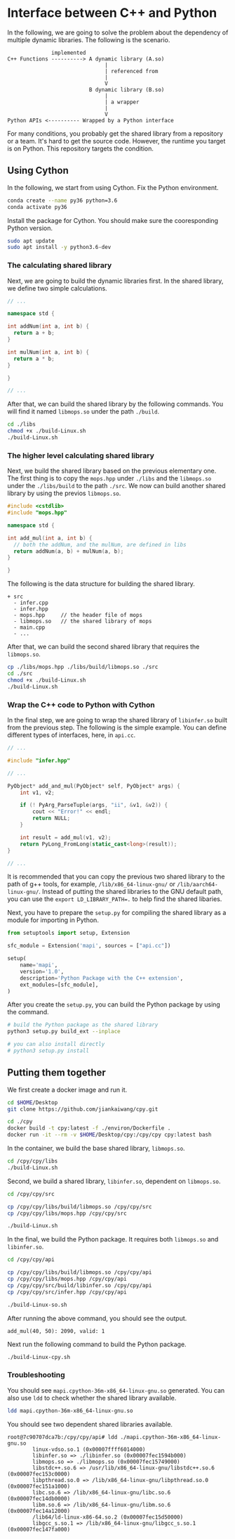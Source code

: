# Interface between C++ and Python

In the following, we are going to solve the problem about the dependency of multiple dynamic libraries. The following is the scenario.

```text
              implemented
C++ Functions ----------> A dynamic library (A.so)
                               |
                               | referenced from
                               |
                               V
                          B dynamic library (B.so)
                               |
                               | a wrapper
                               |
                               V
Python APIs <---------- Wrapped by a Python interface
```

For many conditions, you probably get the shared library from a repository or a team. It's hard to get the source code. 
However, the runtime you target is on Python. This repository targets the condition.

## Using Cython

In the following, we start from using Cython. Fix the Python environment.

```sh
conda create --name py36 python=3.6
conda activate py36
```

Install the package for Cython. You should make sure the cooresponding Python version.

```sh
sudo apt update
sudo apt install -y python3.6-dev
```

### The calculating shared library

Next, we are going to build the dynamic libraries first. In the shared library, we define two simple calculations.

```cpp
// ...

namespace std {

int addNum(int a, int b) {
  return a + b;
}

int mulNum(int a, int b) {
  return a * b;
}

}

// ...
```

After that, we can build the shared library by the following commands. You will find it named `libmops.so` under the path `./build`.

```sh
cd ./libs
chmod +x ./build-Linux.sh
./build-Linux.sh
```

### The higher level calculating shared library

Next, we build the shared library based on the previous elementary one.
The first thing is to copy the `mops.hpp` under `./libs` and the `libmops.so` under the `./libs/build` to the path `./src`.
We now can build another shared library by using the previos `libmops.so`.

```cpp
#include <cstdlib>
#include "mops.hpp"

namespace std {

int add_mul(int a, int b) {
  // both the addNum, and the mulNum, are defined in libs
  return addNum(a, b) + mulNum(a, b);
}

}
```

The following is the data structure for building the shared library.

```text
+ src
  - infer.cpp
  - infer.hpp
  - mops.hpp     // the header file of mops
  - libmops.so   // the shared library of mops
  - main.cpp
  - ...
```

After that, we can build the second shared library that requires the `libmops.so`.

```sh
cp ./libs/mops.hpp ./libs/build/libmops.so ./src
cd ./src
chmod +x ./build-Linux.sh
./build-Linux.sh
```

### Wrap the C++ code to Python with Cython

In the final step, we are going to wrap the shared library of `libinfer.so` built from the previous step. The following is the simple example. You can define different types of interfaces, here, in `api.cc`.

```cpp
// ...

#include "infer.hpp"

// ...

PyObject* add_and_mul(PyObject* self, PyObject* args) {
    int v1, v2;

    if (! PyArg_ParseTuple(args, "ii", &v1, &v2)) {
        cout << "Error!" << endl;
        return NULL;
    }    

    int result = add_mul(v1, v2);
    return PyLong_FromLong(static_cast<long>(result));
}

// ...
```

It is recommended that you can copy the previous two shared library to the path of g++ tools, for example, `/lib/x86_64-linux-gnu/` or `/lib/aarch64-linux-gnu/`. Instead of putting the shared libraries to the GNU default path, you can use the `export LD_LIBRARY_PATH=.` to help find the shared libaries.

Next, you have to prepare the `setup.py` for compiling the shared library as a module for importing in Python.

```py
from setuptools import setup, Extension

sfc_module = Extension('mapi', sources = ["api.cc"])

setup(
    name='mapi',
    version='1.0',
    description='Python Package with the C++ extension',
    ext_modules=[sfc_module],
)
```

After you create the `setup.py`, you can build the Python package by using the command.

```sh
# build the Python package as the shared library
python3 setup.py build_ext --inplace

# you can also install directly
# python3 setup.py install
```

## Putting them together

We first create a docker image and run it. 

```sh
cd $HOME/Desktop
git clone https://github.com/jiankaiwang/cpy.git

cd ./cpy
docker build -t cpy:latest -f ./environ/Dockerfile .
docker run -it --rm -v $HOME/Desktop/cpy:/cpy/cpy cpy:latest bash
```

In the container, we build the base shared library, `libmops.so`.

```sh
cd /cpy/cpy/libs
./build-Linux.sh
```

Second, we build a shared library, `libinfer.so`, dependent on `libmops.so`.

```sh
cd /cpy/cpy/src

cp /cpy/cpy/libs/build/libmops.so /cpy/cpy/src
cp /cpy/cpy/libs/mops.hpp /cpy/cpy/src

./build-Linux.sh
```

In the final, we build the Python package. It requires both `libmops.so` and `libinfer.so`. 

```sh
cd /cpy/cpy/api

cp /cpy/cpy/libs/build/libmops.so /cpy/cpy/api
cp /cpy/cpy/libs/mops.hpp /cpy/cpy/api
cp /cpy/cpy/src/build/libinfer.so /cpy/cpy/api
cp /cpy/cpy/src/infer.hpp /cpy/cpy/api

./build-Linux-so.sh
```

After running the above command, you should see the output.

```text
add_mul(40, 50): 2090, valid: 1
```

Next run the following command to build the Python package.

```sh
./build-Linux-cpy.sh
```

### Troubleshooting

You should see `mapi.cpython-36m-x86_64-linux-gnu.so` generated. 
You can also use `ldd` to check whether the shared library available.

```sh
ldd mapi.cpython-36m-x86_64-linux-gnu.so
```

You should see two dependent shared libraries available.

```text
root@7c90707dca7b:/cpy/cpy/api# ldd ./mapi.cpython-36m-x86_64-linux-gnu.so 
        linux-vdso.so.1 (0x00007ffff6014000)
        libinfer.so => ./libinfer.so (0x00007fec1594b000)
        libmops.so => ./libmops.so (0x00007fec15749000)
        libstdc++.so.6 => /usr/lib/x86_64-linux-gnu/libstdc++.so.6 (0x00007fec153c0000)
        libpthread.so.0 => /lib/x86_64-linux-gnu/libpthread.so.0 (0x00007fec151a1000)
        libc.so.6 => /lib/x86_64-linux-gnu/libc.so.6 (0x00007fec14db0000)
        libm.so.6 => /lib/x86_64-linux-gnu/libm.so.6 (0x00007fec14a12000)
        /lib64/ld-linux-x86-64.so.2 (0x00007fec15d50000)
        libgcc_s.so.1 => /lib/x86_64-linux-gnu/libgcc_s.so.1 (0x00007fec147fa000)
```

